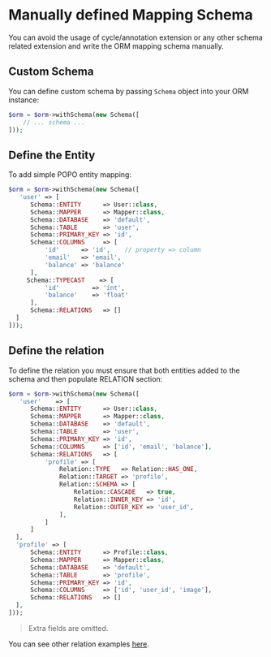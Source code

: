 # Manually defined Mapping Schema
You can avoid the usage of cycle/annotation extension or any other schema related extension and write the ORM mapping schema manually.

## Custom Schema
You can define custom schema by passing `Schema` object into your ORM instance:

```php
$orm = $orm->withSchema(new Schema([
    // ... schema ...
]));
```

## Define the Entity
To add simple POPO entity mapping:

```php
$orm = $orm->withSchema(new Schema([
   'user' => [
      Schema::ENTITY      => User::class,
      Schema::MAPPER      => Mapper::class,
      Schema::DATABASE    => 'default',
      Schema::TABLE       => 'user',
      Schema::PRIMARY_KEY => 'id',
      Schema::COLUMNS     => [
          'id'      => 'id',    // property => column
          'email'   => 'email',
          'balance' => 'balance'
      ],
     Schema::TYPECAST    => [
          'id'         => 'int',
          'balance'    => 'float'
      ],
      Schema::RELATIONS   => []
  ]
]));
```

## Define the relation
To define the relation you must ensure that both entities added to the schema and then populate RELATION section:

```php
$orm = $orm->withSchema(new Schema([
   'user'    => [
      Schema::ENTITY      => User::class,
      Schema::MAPPER      => Mapper::class,
      Schema::DATABASE    => 'default',
      Schema::TABLE       => 'user',
      Schema::PRIMARY_KEY => 'id',
      Schema::COLUMNS     => ['id', 'email', 'balance'],
      Schema::RELATIONS   => [
          'profile' => [
              Relation::TYPE   => Relation::HAS_ONE,
              Relation::TARGET => 'profile',
              Relation::SCHEMA => [
                  Relation::CASCADE   => true,
                  Relation::INNER_KEY => 'id',
                  Relation::OUTER_KEY => 'user_id',
              ],
          ]
      ]
  ],
  'profile' => [
      Schema::ENTITY      => Profile::class,
      Schema::MAPPER      => Mapper::class,
      Schema::DATABASE    => 'default',
      Schema::TABLE       => 'profile',
      Schema::PRIMARY_KEY => 'id',
      Schema::COLUMNS     => ['id', 'user_id', 'image'],
      Schema::RELATIONS   => []
  ],
]));
```

> Extra fields are omitted.

You can see other relation examples [here](https://github.com/cycle/orm/tree/master/tests).
